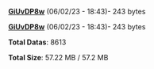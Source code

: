 [**GiUvDP8w**](/data/GiUvDP8w.txt) (06/02/23 - 18:43)- 243 bytes

[**GiUvDP8w**](/data/GiUvDP8w.txt) (06/02/23 - 18:43)- 243 bytes

**Total Datas**: 8613

**Total Size**: 57.22 MB / 57.2 MB